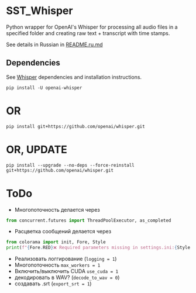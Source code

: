# SST_Whisper

Python wrapper for OpenAI's Whisper for processing all audio files in a specified folder and 
creating raw text + transcript with time stamps. 

See details in Russian in [README.ru.md](README.ru.md)

## Dependencies

See [Whisper](https://github.com/openai/whisper) dependencies and installation instructions.

```
pip install -U openai-whisper
``` 
# OR
```
pip install git+https://github.com/openai/whisper.git
```

# OR, UPDATE

```
pip install --upgrade --no-deps --force-reinstall git+https://github.com/openai/whisper.git
``` 


# ToDo

- Многопоточность делается через

```python
from concurrent.futures import ThreadPoolExecutor, as_completed
```

- Расцветка сообщений делается через

```python
from colorama import init, Fore, Style
print(f"{Fore.RED}❌ Required parameters missing in settings.ini:{Style.RESET_ALL}")
```

- Реализовать логгирование (`logging = 1`)
- Многопоточность `max_workers = 1`
- Включить/выключить CUDA `use_cuda = 1`
- декодировать в WAV? (`decode_to_wav = 0`)
- создавать .srt (`export_srt = 1`)

